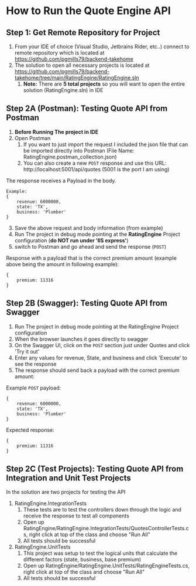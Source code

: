 ﻿# How to Run the Quote Engine API

## Step 1:  Get Remote Repository for Project
1. From your IDE of choice (Visual Studio, Jetbrains Rider, etc..) connect to remote repository which is located at https://github.com/pgmills79/backend-takehome
2. The solution to open all necessary projects is located at https://github.com/pgmills79/backend-takehome/tree/main/RatingEngine/RatingEngine.sln
   1. **Note:**  There are **5 total projects** so you will want to open the entire solution (RatingEngine.sln) in IDE

## Step 2A (Postman):  Testing Quote API from Postman
1. **Before Running The project in IDE**
2. Open Postman
    1. If you want to just import the request I included the json file that can be imported directly into Postman (File Name: RatingEngine.postman_collection.json)
    2. You can also create a new `POST` response and use this URL: http://localhost:5001/api/quotes  (5001 is the port I am using)

The response receives a Payload in the body. 
```
Example:        
{
    revenue: 6000000,
    state: 'TX',
    business: 'Plumber'
}
```     
3. Save the above request and body information (from example)
4. Run The project in debug mode pointing at the **RatingEngine** Project configuration (**do NOT run under 'IIS express'**)
5. switch to Postman and go ahead and send the response (`POST`)

Response with a payload that is the correct premium amount (example above being the amount in following example):    
```
{
    premium: 11316
}
```   

## Step 2B (Swagger):  Testing Quote API from Swagger
1. Run The project in debug mode pointing at the RatingEngine Project configuration
2. When the browser launches it goes directly to swagger
3. On the Swagger UI, click on the `POST` section just under Quotes and click 'Try it out'
4. Enter any values for revenue, State, and business and click 'Execute' to see the response
5. The response should send back a payload with the correct premium amount:
        
Example `POST` payload:
```
{
    revenue: 6000000,
    state: 'TX',
    business: 'Plumber'
}
```

Expected response:
```
{
    premium: 11316  
}
```

## Step 2C (Test Projects):  Testing Quote API from Integration and Unit Test Projects
In the solution are two projects for testing the API
    
1. RatingEngine.IntegrationTests
      1. These tests are to test the controllers down through the logic and receive the response to test all components
      2. Open up RatingEngine/RatingEngine.IntegrationTests/QuotesControllerTests.cs, right click at top of the class and choose "Run All"
      3. All tests should be successful   
2. RatingEngine.UnitTests
     1. This project was setup to test the logical units that calculate the different factors (state, business, base premium)
     2. Open up RatingEngine/RatingEngine.UnitTests/RatingEngineTests.cs, right click at top of the class and choose "Run All"
     3. All tests should be successful
    

    